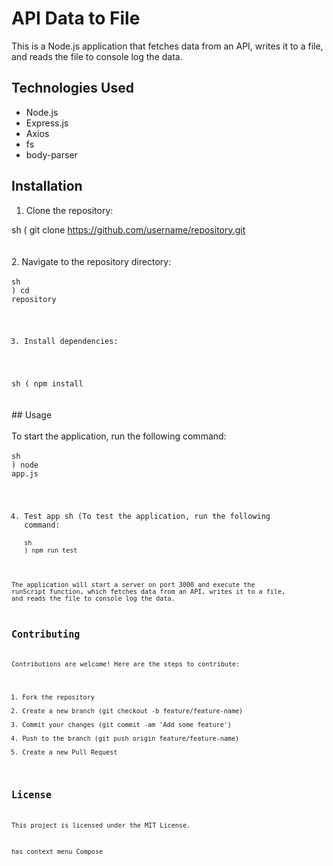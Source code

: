 # API Data to File

This is a Node.js application that fetches data from an API, writes it to a file, and reads the file to console log the data.

## Technologies Used

- Node.js
- Express.js
- Axios
- fs
- body-parser

## Installation

1. Clone the repository:

sh
\(&nbsp;git&nbsp;clone&nbsp;https://github.com/username/repository.git<br></code><br><br>2. Navigate to the repository directory:<br><br><code>sh<br>\) cd repository


3. Install dependencies:

sh
\(&nbsp;npm&nbsp;install<br></code><br><br>## Usage<br><br>To start the application, run the following command:<br><br><code>sh<br>\) node app.js

4. Test app
sh
\(To test the application, run the following command:<br><br><code>sh<br>\) npm run test



The application will start a server on port 3000 and execute the runScript function, which fetches data from an API, writes it to a file, and reads the file to console log the data.

## Contributing

Contributions are welcome! Here are the steps to contribute:

1. Fork the repository
2. Create a new branch (git checkout -b feature/feature-name)
3. Commit your changes (git commit -am 'Add some feature')
4. Push to the branch (git push origin feature/feature-name)
5. Create a new Pull Request

## License

This project is licensed under the MIT License.

has context menu
Compose
